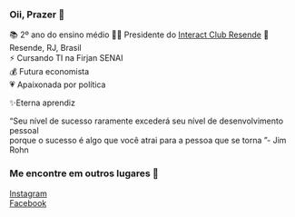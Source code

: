 ### Oii, Prazer 👋

📚 2º ano do ensino médio 
🤝🏽 Presidente do [Interact Club Resende](https://www.instagram.com/interact.resende/)
📍  Resende, RJ, Brasil  
⚡ Cursando TI na Firjan SENAI   
💰 Futura economista  
💗 Apaixonada por política  

✨Eterna aprendiz  

“Seu nível de sucesso raramente excederá seu nível de desenvolvimento pessoal  
porque o sucesso é algo que você atrai para a pessoa que se torna ”- Jim Rohn

### Me encontre em outros lugares 🔎   

[Instagram](https://www.instagram.com/anandamaced0/)  
[Facebook](https://www.facebook.com/ananda.macedo.0407)  
